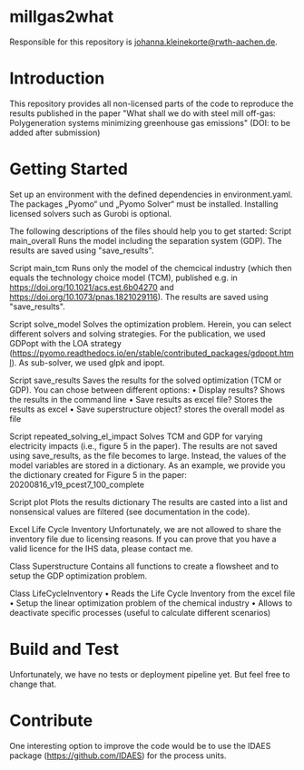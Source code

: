 # millgas2what

Responsible for this repository is johanna.kleinekorte@rwth-aachen.de.

# Introduction 
This repository provides all non-licensed parts of the code to reproduce the results published in the paper "What shall we do with steel mill off-gas: Polygeneration systems minimizing greenhouse gas emissions" (DOI: to be added after submission)

# Getting Started
Set up an environment with the defined dependencies in environment.yaml. The packages „Pyomo“ und „Pyomo Solver“ must be installed. Installing licensed solvers such as Gurobi is optional.

The following descriptions of the files should help you to get started:
Script main_overall
Runs the model including the separation system (GDP). The results are saved using "save_results".

Script main_tcm
Runs only the model of the chemcical industry (which then equals the technology choice model (TCM), published e.g. in https://doi.org/10.1021/acs.est.6b04270 and https://doi.org/10.1073/pnas.1821029116). The results are saved using "save_results". 

Script solve_model
Solves the optimization problem. Herein, you can select different solvers and solving strategies. For the publication, we used GDPopt with the LOA strategy (https://pyomo.readthedocs.io/en/stable/contributed_packages/gdpopt.html).
As sub-solver, we used glpk and ipopt. 

Script save_results
Saves the results for the solved optimization (TCM or GDP). You can chose between different options: 
•	Display results? Shows the results in the command line
•	Save results as excel file? Stores the results as excel 
•	Save superstructure object? stores the overall model as file

Script repeated_solving_el_impact
Solves TCM and GDP for varying electricity impacts (i.e., figure 5 in the paper). The results are not saved using save_results, as the file becomes to large. Instead, the values of the model variables are stored in a dictionary. As an example, we provide you the dictionary created for Figure 5 in the paper: 20200816_v19_pcest7_100_complete 

Script plot
Plots the results dictionary
The results are casted into a list and nonsensical values are filtered (see documentation in the code).

Excel Life Cycle Inventory
Unfortunately, we are not allowed to share the inventory file due to licensing reasons. If you can prove that you have a valid licence for the IHS data, please contact me. 

Class Superstructure
Contains all functions to create a flowsheet and to setup the GDP optimization problem.

Class LifeCycleInventory
•	Reads the Life Cycle Inventory from the excel file 
•	Setup the linear optimization problem of the chemical industry
•	Allows to deactivate specific processes (useful to calculate different scenarios)

# Build and Test
Unfortunately, we have no tests or deployment pipeline yet. But feel free to change that.

# Contribute
One interesting option to improve the code would be to use the IDAES package (https://github.com/IDAES) for the process units. 





